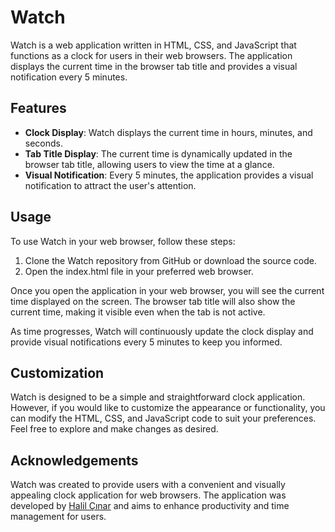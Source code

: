 # Watch

Watch is a web application written in HTML, CSS, and JavaScript that functions as a clock for users in their web browsers. The application displays the current time in the browser tab title and provides a visual notification every 5 minutes.

## Features

- **Clock Display**: Watch displays the current time in hours, minutes, and seconds.
- **Tab Title Display**: The current time is dynamically updated in the browser tab title, allowing users to view the time at a glance.
- **Visual Notification**: Every 5 minutes, the application provides a visual notification to attract the user's attention.

## Usage

To use Watch in your web browser, follow these steps:

1. Clone the Watch repository from GitHub or download the source code.
2. Open the index.html file in your preferred web browser.

Once you open the application in your web browser, you will see the current time displayed on the screen. The browser tab title will also show the current time, making it visible even when the tab is not active.

As time progresses, Watch will continuously update the clock display and provide visual notifications every 5 minutes to keep you informed.

## Customization

Watch is designed to be a simple and straightforward clock application. However, if you would like to customize the appearance or functionality, you can modify the HTML, CSS, and JavaScript code to suit your preferences. Feel free to explore and make changes as desired.

## Acknowledgements

Watch was created to provide users with a convenient and visually appealing clock application for web browsers. The application was developed by [Halil Çınar](https://github.com/halil-cinar) and aims to enhance productivity and time management for users.
